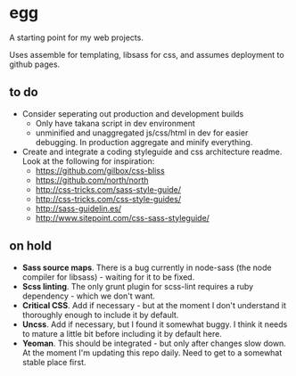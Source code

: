 # egg
A starting point for my web projects.

Uses assemble for templating, libsass for css, and assumes deployment to github pages.

## to do

- Consider seperating out production and development builds
    - Only have takana script in dev environment
    - unminified and unaggregated js/css/html in dev for easier debugging. In production aggregate and minify everything.
- Create and integrate a coding styleguide and css architecture readme. Look at the following for inspiration:
    - https://github.com/gilbox/css-bliss
    - https://github.com/north/north
    - http://css-tricks.com/sass-style-guide/
    - http://css-tricks.com/css-style-guides/
    - http://sass-guidelin.es/
    - http://www.sitepoint.com/css-sass-styleguide/

## on hold

- **Sass source maps**. There is a bug currently in node-sass (the node compiler for libsass) - waiting for it to be fixed.
- **Scss linting**. The only grunt plugin for scss-lint requires a ruby dependency - which we don't want.
- **Critical CSS**. Add if necessary - but at the moment I don't understand it thoroughly enough to include it by default.
- **Uncss**. Add if necessary, but I found it somewhat buggy. I think it needs to mature a little bit before including it by default here.
- **Yeoman**. This should be integrated - but only after changes slow down. At the moment I'm updating this repo daily. Need to get to a somewhat stable place first.
